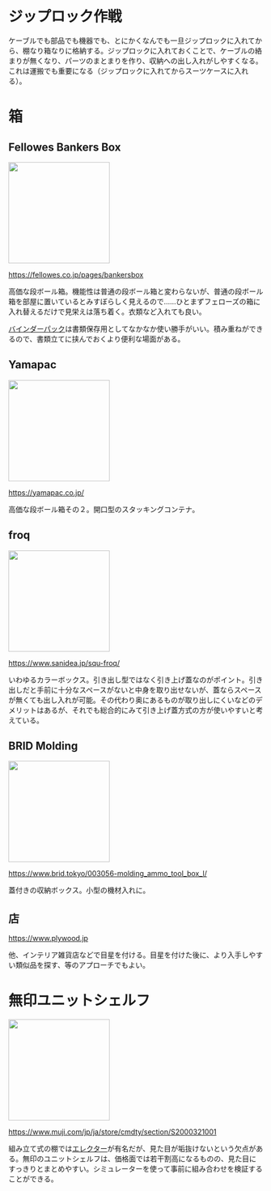 # ジップロック作戦

ケーブルでも部品でも機器でも、とにかくなんでも一旦ジップロックに入れてから、棚なり箱なりに格納する。ジップロックに入れておくことで、ケーブルの絡まりが無くなり、パーツのまとまりを作り、収納への出し入れがしやすくなる。これは運搬でも重要になる（ジップロックに入れてからスーツケースに入れる）。

# 箱

## Fellowes Bankers Box

<img src="https://cdn.shopify.com/s/files/1/0538/3304/0054/products/703s_bk_Left600_600x600.jpg" height="200" />

https://fellowes.co.jp/pages/bankersbox

高価な段ボール箱。機能性は普通の段ボール箱と変わらないが、普通の段ボール箱を部屋に置いているとみすぼらしく見えるので……ひとまずフェローズの箱に入れ替えるだけで見栄えは落ち着く。衣類など入れても良い。

[バインダーパック](https://fellowes.co.jp/collections/bankersbox/products/1006501)は書類保存用としてなかなか使い勝手がいい。積み重ねができるので、書類立てに挟んでおくより便利な場面がある。

## Yamapac

<img src="https://yamapac.co.jp/wp-content/uploads/2021/07/1026287_0095_1600px.jpg" height="200" />

https://yamapac.co.jp/

高価な段ボール箱その２。開口型のスタッキングコンテナ。

## froq

<img src="https://www.sanidea.jp/squ-froq/img/cont5/p1.png" height="200" />

https://www.sanidea.jp/squ-froq/

いわゆるカラーボックス。引き出し型ではなく引き上げ蓋なのがポイント。引き出しだと手前に十分なスペースがないと中身を取り出せないが、蓋ならスペースが無くても出し入れが可能。その代わり奥にあるものが取り出しにくいなどのデメリットはあるが、それでも総合的にみて引き上げ蓋方式の方が使いやすいと考えている。

## BRID Molding

<img src="https://www.brid.tokyo/cabinet/this_is_the/img/kago_img2/003056_c02_new.jpg" height="200" />

https://www.brid.tokyo/003056-molding_ammo_tool_box_l/

蓋付きの収納ボックス。小型の機材入れに。

## 店

https://www.plywood.jp

他、インテリア雑貨店などで目星を付ける。目星を付けた後に、より入手しやすい類似品を探す、等のアプローチでもよい。

# 無印ユニットシェルフ

<img src="https://www.muji.com/public/media/img/item/4550002999087_1260.jpg" height="200" />

https://www.muji.com/jp/ja/store/cmdty/section/S2000321001

組み立て式の棚では[エレクター](https://www.erecta.ne.jp)が有名だが、見た目が垢抜けないという欠点がある。無印のユニットシェルフは、価格面では若干割高になるものの、見た目にすっきりとまとめやすい。シミュレーターを使って事前に組み合わせを検証することができる。

